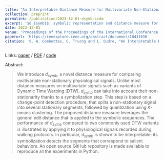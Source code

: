 ```yaml
---
title: "An Interpretable Distance Measure for Multivariate Non-Stationary Physiological Signals"
collection: preprint
permalink: /publication/2023-12-01-dsymb-icdm
excerpt: '$d_{symb}$: symbolic representation and distance measure for multivariate time series.'
date: 2023-12-01
venue: 'Proceedings of the Proceedings of the International Conference on Data Mining Workshops (ICDMW)'
paperurl: 'https://ieeexplore.ieee.org/abstract/document/10411636'
citation: 'S. W. Combettes, C. Truong and L. Oudre, "An Interpretable Distance Measure for Multivariate Non-Stationary Physiological Signals," 2023 IEEE International Conference on Data Mining Workshops (ICDMW), Shanghai, China, 2023, pp. 533-539, doi: 10.1109/ICDMW60847.2023.00076.'
---
```


Links: [paper](https://ieeexplore.ieee.org/abstract/document/10411636) / [PDF](http://www.laurentoudre.fr/publis/ICDM2023.pdf) / [code](https://github.com/sylvaincom/d-symb)

Abstract:
>We introduce $d_{symb}$, a novel distance measure for comparing multivariate non-stationary physiological signals. Unlike most distance measures on multivariate signals such as variants of Dynamic Time Warping (DTW), $d_{symb}$ can take into account their non-stationarity thanks to a symbolization step. This step is based on a change-point detection procedure, that splits a non-stationary signal into several stationary segments, followed by quantization using $K$-means clustering. The proposed distance measure leverages the general edit distance that is applied to the symbolic sequences. The performance of $d_{symb}$ compared to two commonly used DTW variants is illustrated by applying it to physiological signals recorded during walking protocols. In particular, $d_{symb}$ is shown to be interpretable: its symbolization detects the segments that correspond to salient behaviors. An open source GitHub repository is made available to reproduce all the experiments in Python.